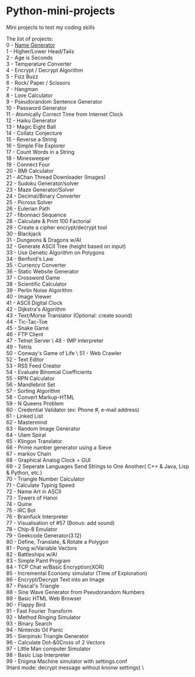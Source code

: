 <h1>Python-mini-projects</h1>
<p>Mini projects to test my coding skills</p>
<p>The list of projects:<br>
0 - <a href="https://github.com/magda-korzeniowska/Python-mini-projects/blob/master/name_generator.py">Name Generator</a><br> 
1 - Higher/Lower Head/Tails<br> 
2 - Age is Seconds<br> 
3 - Temperature Converter<br> 
4 - Encrypt / Decrypt Algorithm<br> 
5 - Fizz Buzz<br> 
6 - Rock/ Paper / Scissors<br> 
7 - Hangman<br> 
8 - Love Calculator<br> 
9 - Pseudorandom Sentence Generator<br> 
10 - Password Generator<br> 
11 - Atomically Correct Time from Internet Clock<br> 
12 - Haiku Generator<br> 
13 - Magic Eight Ball<br> 
14 - Collatz Conjecture<br> 
15 - Reverse a String<br> 
16 - Simple File Explorer<br> 
17 - Count Words in a String<br> 
18 - Minesweeper<br> 
19 - Connect Four<br> 
20 - BMI Calculator<br> 
21 - 4Chan Thread Downloader (Images)<br> 
22 - Sudoku Generator/solver<br> 
23 - Maze Generator/Solver<br> 
24 - Decimal/Binary Converter<br> 
25 - Picross Solver<br> 
26 - Eulerian Path<br> 
27 - fibonnaci Sequence<br> 
28 - Calculate & Print 100 Factorial<br> 
29 - Create a cipher encrypt/decrypt tool<br> 
30 - Blackjack<br> 
31 - Dungeons & Dragons w/AI<br> 
32 - Generate ASCII Tree (height based on input)<br> 
33 - Use Genetic Algorithm on Polygons<br> 
34 - Benford's Law<br> 
35 - Currency Converter<br> 
36 - Static Website Generator<br> 
37 - Crossword Game<br> 
38 - Scientific Calculator<br> 
39 - Perlin Noise Algorithm<br> 
40 - Image Viewer<br> 
41 - ASCII Digital Clock<br> 
42 - Dijkstra's Algorithm<br> 
43 - Text/Morse Translator (Optional: create sound)<br> 
44 - Tic-Tac-Toe<br> 
45 - Snake Game<br> 
46 - FTP Client<br> 
47 - Telnet Server \ 48 - IMP Interpreter<br> 
49 - Tetris<br> 
50 - Conway's Game of Life \ 51 - Web Crawler<br> 
52 - Text Editor<br> 
53 - RSS Feed Creator<br> 
54 - Evaluate Binomial Coefficients<br> 
55 - RPN Calculator<br> 
56 - Mandlebrot Set<br> 
57 - Sorting Algorithm<br> 
58 - Convert Markup-HTML<br> 
59 - N Queens Problem<br> 
60 - Credential Validator (ex: Phone #, e-mail address)<br> 
61 - Linked List<br> 
62 - Mastermind<br> 
63 - Random Image Generator<br> 
64 - Ulam Spiral<br> 
65 - Klingon Translator<br>
66 - Prime number generator using a Sieve<br> 
67 - markov Chain<br> 
68 - Graphical Analog Clock + GUI<br> 
69 - 2 Seperate Languages Send Strings to One Another( C++ & Java, Lisp & Python, etc.)<br> 
70 - Triangle Number Calculator<br> 
71 - Calculate Typing Speed<br> 
72 - Name Art in ASCII<br> 
73 - Towers of Hanoi<br> 
74 - Quine<br> 
75 - IRC Bot<br> 
76 - Brainfuck Interpreter<br> 
77 - Visualisation of #57 (Bonus: add sound)<br>
78 - Chip-8 Emulator<br> 
79 - Geekcode Generator(3.12)<br> 
80 - Define, Translate, & Rotate a Polygon<br> 
81 - Pong w/Variable Vectors<br> 
82 - Battleships w/AI<br> 
83 - Simple Paint Program<br> 
84 - TCP Chat w/Basic Encryption(XOR)<br> 
85 - Incremental Economy simulator (Time of Exploration)<br> 
86 - Encrypt/Decrypt Text into an Image<br> 
87 - Pascal's Triangle<br> 
88 - Sine Wave Generator from Pseudorandom Numbers<br> 
89 - Basic HTML Web Browser<br> 
90 - Flappy Bird<br> 
91 - Fast Fourier Transform<br> 
92 - Method Ringing Simulator<br> 
93 - Binary Search<br> 
94 - Nintendo Oil Panic<br> 
95 - Sierpinski Triangle Generator<br> 
96 - Calculate Dot-&0Cross of 2 Vectors<br> 
97 - Little Man computer Simulator<br> 
98 - Basic Lisp Interpreter<br> 
99 - Enigma Machine simulator with settings.conf<br> 
(Hard mode: decrypt message without knonw settings) \</p>
